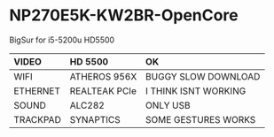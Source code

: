 # NP270E5K-KW2BR-OpenCore
BigSur for i5-5200u HD5500

|VIDEO|HD 5500|OK|
| :- | :- | :- |
|WIFI|ATHEROS 956X|BUGGY SLOW DOWNLOAD|
|ETHERNET|REALTEAK PCIe|I THINK ISNT WORKING|
|SOUND|ALC282|ONLY USB|
|TRACKPAD|SYNAPTICS|SOME GESTURES WORKS|
